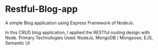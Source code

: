 # Restful-Blog-app
A simple Blog application using Express Framework of NodeJs.
 
In this CRUD blog application, I applied the RESTful routing design with Node. 
Primary Technologies Used: NodeJs, MongoDB / Mongoose, EJS, Semantic UI
